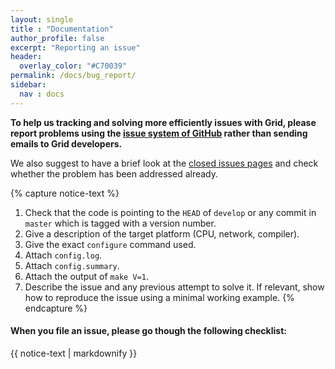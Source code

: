 ```yaml
---
layout: single
title : "Documentation"
author_profile: false
excerpt: "Reporting an issue"
header:
  overlay_color: "#C70039"
permalink: /docs/bug_report/
sidebar:
  nav : docs
---
```




__To help us tracking and solving more efficiently issues with Grid, please report problems using the [issue system of GitHub](https://github.com/paboyle/Grid/issues) rather than sending emails to Grid developers.__

We also suggest to have a brief look at the [closed issues pages](https://github.com/paboyle/Grid/issues?q=is%3Aissue+is%3Aclosed) and check whether the problem has been addressed already.

{% capture notice-text %}
1. Check that the code is pointing to the `HEAD` of `develop` or any commit in `master` which is tagged with a version number. 
2. Give a description of the target platform (CPU, network, compiler).
3. Give the exact `configure` command used.
4. Attach `config.log`.
5. Attach `config.summary`.
6. Attach the output of `make V=1`.
7. Describe the issue and any previous attempt to solve it. If relevant, show how to reproduce the issue using a minimal working example.
{% endcapture %}

<div class="notice--warning">
  <h4>When you file an issue, please go though the following checklist:</h4>
  {{ notice-text | markdownify }}
</div>

